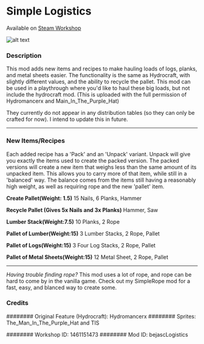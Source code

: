 # Simple Logistics

Available on [Steam Workshop](https://steamcommunity.com/sharedfiles/filedetails/?id=1461151473)

![alt text](https://steamuserimages-a.akamaihd.net/ugc/963093747799907015/ADC8FFC2F067D28C535A68B539B65E17577BFA20/?imw=637&imh=358&ima=fit&impolicy=Letterbox&imcolor=%23000000&letterbox=true)


### Description

This mod adds new items and recipes to make hauling loads of logs, planks, and metal sheets easier.
The functionality is the same as Hydrocraft, with slightly different values, and the ability to recycle the pallet.
This mod can be used in a playthrough where you'd like to haul these big loads, but not include the hydrocraft mod.
(This is uploaded with the full permission of Hydromancerx and Main_In_The_Purple_Hat)

They currently do not appear in any distribution tables (so they can only be crafted for now).
I intend to update this in future.

---

### New Items/Recipes
Each added recipe has a 'Pack' and an 'Unpack' variant. Unpack will give you exactly the items used to create the packed version.
The packed versions will create a new item that weighs less than the same amount of its unpacked item.
This allows you to carry more of that item, while still in a 'balanced' way.
The balance comes from the items still having a reasonably high weight, as well as requiring rope and the new 'pallet' item.

**Create Pallet(Weight: 1.5)**
15 Nails, 6 Planks, Hammer

**Recycle Pallet (Gives 5x Nails and 3x Planks)**
Hammer, Saw

**Lumber Stack(Weight:7.5)**
10 Planks, 2 Rope

**Pallet of Lumber(Weight:15)**
3 Lumber Stacks, 2 Rope, Pallet

**Pallet of Logs(Weight:15)**
3 Four Log Stacks, 2 Rope, Pallet

**Pallet of Metal Sheets(Weight:15)**
12 Metal Sheet, 2 Rope, Pallet

---

*Having trouble finding rope?*
This mod uses a lot of rope, and rope can be hard to come by in the vanilla game.
Check out my SimpleRope mod for a fast, easy, and blanced way to create some.

### Credits
######## Original Feature (Hydrocraft): Hydromancerx
######## Sprites: The_Man_In_The_Purple_Hat and TIS

######## Workshop ID: 1461151473
######## Mod ID: bejascLogistics
